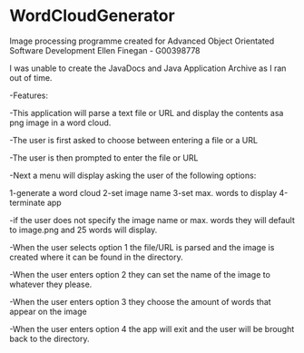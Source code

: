 # WordCloudGenerator
Image processing programme created for Advanced Object Orientated Software Development
﻿Ellen Finegan - G00398778 

I was unable to create the JavaDocs and Java Application Archive as I ran out of time.

-Features:

-This application will parse a text file or URL and 
display the contents asa png image in a word cloud.

-The user is first asked to choose between entering a file or a URL

-The user is then prompted to enter the file or URL

-Next a menu will display asking the user of the following options:

1-generate a word cloud
2-set image name
3-set max. words to display
4-terminate app

-if the user does not specify the image name or max. words they will
default to image.png and 25 words will display.

-When the user selects option 1 the file/URL is parsed and the image is created
where it can be found in the directory.

-When the user enters option 2 they can set the name of the image to whatever
they please.

-When the user enters option 3 they choose the amount of words that appear
on the image

-When the user enters option 4 the app will exit and the user will be brought
back to the directory.
